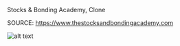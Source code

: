 Stocks & Bonding Academy, Clone

SOURCE: https://www.thestocksandbondingacademy.com

![alt text](<Screen Shot 2024-08-19 at 1.51.42 PM.png>)